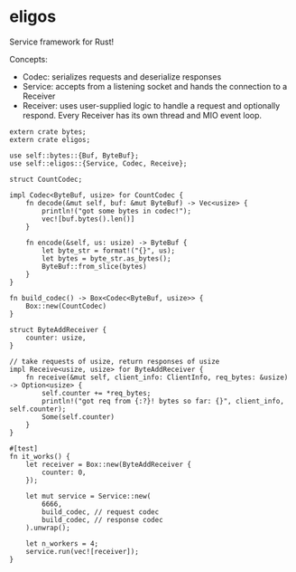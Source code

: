 # eligos
Service framework for Rust!

Concepts:
* Codec: serializes requests and deserialize responses
* Service: accepts from a listening socket and hands the connection to a Receiver
* Receiver: uses user-supplied logic to handle a request and optionally respond.  Every Receiver has its own thread and MIO event loop.

```
extern crate bytes;
extern crate eligos;

use self::bytes::{Buf, ByteBuf};
use self::eligos::{Service, Codec, Receive};

struct CountCodec;

impl Codec<ByteBuf, usize> for CountCodec {
    fn decode(&mut self, buf: &mut ByteBuf) -> Vec<usize> {
        println!("got some bytes in codec!");
        vec![buf.bytes().len()]
    }

    fn encode(&self, us: usize) -> ByteBuf {
        let byte_str = format!("{}", us);
        let bytes = byte_str.as_bytes();
        ByteBuf::from_slice(bytes)
    }
}

fn build_codec() -> Box<Codec<ByteBuf, usize>> {
    Box::new(CountCodec)
}

struct ByteAddReceiver {
    counter: usize,
}

// take requests of usize, return responses of usize
impl Receive<usize, usize> for ByteAddReceiver {
    fn receive(&mut self, client_info: ClientInfo, req_bytes: &usize) -> Option<usize> {
        self.counter += *req_bytes;
        println!("got req from {:?}! bytes so far: {}", client_info, self.counter);
        Some(self.counter)
    }
}

#[test]
fn it_works() {
    let receiver = Box::new(ByteAddReceiver {
        counter: 0,
    });

    let mut service = Service::new(
        6666,
        build_codec, // request codec
        build_codec, // response codec
    ).unwrap();

    let n_workers = 4;
    service.run(vec![receiver]);
}
```
